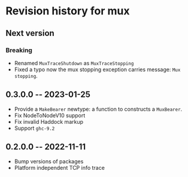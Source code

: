 # Revision history for mux

## Next version

### Breaking

* Renamed `MuxTraceShutdown` as `MuxTraceStopping`
* Fixed a typo now the mux stopping exception carries message: `Mux stopping`.

## 0.3.0.0 -- 2023-01-25

* Provide a `MakeBearer` newtype: a function to constructs a `MuxBearer`.
* Fix NodeToNodeV10 support
* Fix invalid Haddock markup
* Support `ghc-9.2`

## 0.2.0.0 -- 2022-11-11

* Bump versions of packages
* Platform independent TCP info trace
